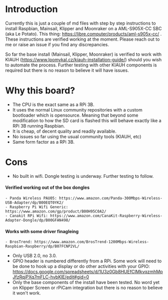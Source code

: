 # Introduction

  Currently this is just a couple of md files with step by step instructions to install Raspbian, Mainsail, Klipper and Moonraker on a AML-S905X-CC SBC (aka Le Potato). This thing: https://libre.computer/products/aml-s905x-cc/ . These instructions are verified working at the moment. Please reach out to me or raise an issue if you find any discrepancies. 

  So far the base install (Mainsail, Klipper, Moonraker) is verified to work with KIAUH (https://www.lpomykal.cz/kiauh-installation-guide/) should you wish to automate the process. Further testing with other KIAUH components is required but there is no reason to believe it will have issues. 
  
# Why this board?

- The CPU is the exact same as a RPi 3B.
- It uses the normal Linux community repositories with a custom bootloader which is opensource. Meaning that beyond some modification to how the SD card is flashed this will behave exactly like a RPi 3B running Raspbian.
- It is cheap, of decent quality and readily available.
- No issues so far using the usual community tools (KIAUH, etc)
- Same form factor as a RPi 3B.

# Cons

- No built in wifi. Dongle testing is underway. Further testing to follow.

#### Verified working out of the box dongles
   ```
   - Panda Wireless PAU05: https://www.amazon.com/Panda-300Mbps-Wireless-USB-Adapter/dp/B00EQT0YK2/
   - Raspberry Pi Wifi Generic: https://www.amazon.com/gp/product/B00H95C0A2/
   - Canakit RPi Wifi: https://www.amazon.com/CanaKit-Raspberry-Wireless-Adapter-Dongle/dp/B00GFAN498/
   ```
     
#### Works with some driver finagleing
   ```
   - BrosTrend: https://www.amazon.com/BrosTrend-1200Mbps-Wireless-Raspbian-Raspberry/dp/B07FCNP2VL/
   ```
      
- Only USB 2.0, no 3.0.
- GPIO header is numbered differently from a RPi. Some work will need to be done to hook up a display or do other activities with your GPIO: https://docs.google.com/spreadsheets/d/1U3z0Gb8HUEfCIMkvqzmhMpJfzRqjPXq7mFLC-hvbKlE/edit#gid=0
- Only the base components of the install have been tested. No word yet on Klipper Screen or rPiCam integration but there is no reason to believe it won't work.
